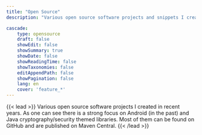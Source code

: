 ```yaml
---
title: "Open Source"
description: "Various open source software projects and snippets I created in recent years. As one can see there was, in the past, a strong focus on Android and Java cryptography/security themed libraries. Most of them can be found on GitHub and are published on Maven Central."

cascade:
    type: opensource
    draft: false
    showEdit: false
    showSummary: true
    showDate: false
    showReadingTime: false
    showTaxonomies: false
    editAppendPath: false
    showPagination: false
    lang: en
    cover: 'feature_*'
---
```


{{< lead >}}
Various open source software projects I created in recent years. As one can see there is a strong focus on Android (in the past)
and Java cryptography/security themed libraries. Most of them can be found on GitHub and are published on Maven Central.
{{< /lead >}}
